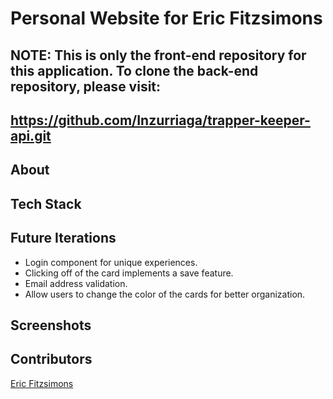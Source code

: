 # Personal Website for Eric Fitzsimons

## NOTE: This is only the front-end repository for this application.  To clone the back-end repository, please visit: 

## https://github.com/Inzurriaga/trapper-keeper-api.git

## About


## Tech Stack

## Future Iterations

- Login component for unique experiences.
- Clicking off of the card implements a save feature.
- Email address validation.
- Allow users to change the color of the cards for better organization.

## Screenshots


## Contributors
[Eric Fitzsimons](https://github.com/ericfitzsimons451) 

